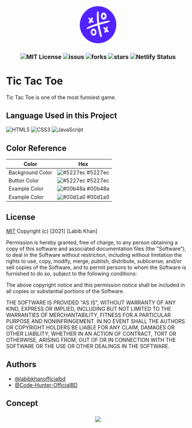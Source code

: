 
<h3 align="center">

<img src="img/fav.png" width="20%"/>

</h3>

<h3 align="center">
    
![MIT License](https://img.shields.io/github/license/labibkhanofficialbd/Tic-Tac-Toe?color=4DC71F)
![issus](https://img.shields.io/github/issues/labibkhanofficialbd/Copa-America)
![forks](https://img.shields.io/github/forks/labibkhanofficialbd/Tic-Tac-Toe?color=4DC71F)
![stars](https://img.shields.io/github/stars/labibkhanofficialbd/Tic-Tac-Toe?color=4DC71F)
![Netlify Status](https://api.netlify.com/api/v1/badges/aca9f972-fbbd-4edc-a0e6-818b4aa2d90c/deploy-status)
  
</h3>


# Tic Tac Toe
Tic Tac Toe is one of the most funniest game.  



## Language Used in this Project


    
![HTML5](https://img.shields.io/badge/-HTML5-1A1B27?style=flat&logo=html5&logoColor=ffffff&labelColor=E34F26)
![CSS3](https://img.shields.io/badge/-CSS3-1A1B27?style=flat&logo=css3&logoColor=ffffff&labelColor=1572B6)
![JavaScript](https://img.shields.io/badge/-JavaScript-1A1B27?style=flat&logo=javascript&labelColor=252526)


## Color Reference

| Color             | Hex                                                                |
| ----------------- | ------------------------------------------------------------------ |
| Background Color | ![#5227ec](https://via.placeholder.com/10/5227ec?text=+) #5227ec |
| Button Color | ![#5227ec](https://via.placeholder.com/10/5227ec?text=+) #5227ec |
| Example Color | ![#00b48a](https://via.placeholder.com/10/00b48a?text=+) #00b48a |
| Example Color | ![#00d1a0](https://via.placeholder.com/10/00b48a?text=+) #00d1a0 |



## License

[MIT](https://choosealicense.com/licenses/mit/)
Copyright (c) [2021] [Labib Khan]

Permission is hereby granted, free of charge, to any person obtaining a copy
of this software and associated documentation files (the "Software"), to deal
in the Software without restriction, including without limitation the rights
to use, copy, modify, merge, publish, distribute, sublicense, and/or sell
copies of the Software, and to permit persons to whom the Software is
furnished to do so, subject to the following conditions:

The above copyright notice and this permission notice shall be included in all
copies or substantial portions of the Software.

THE SOFTWARE IS PROVIDED "AS IS", WITHOUT WARRANTY OF ANY KIND, EXPRESS OR
IMPLIED, INCLUDING BUT NOT LIMITED TO THE WARRANTIES OF MERCHANTABILITY,
FITNESS FOR A PARTICULAR PURPOSE AND NONINFRINGEMENT. IN NO EVENT SHALL THE
AUTHORS OR COPYRIGHT HOLDERS BE LIABLE FOR ANY CLAIM, DAMAGES OR OTHER
LIABILITY, WHETHER IN AN ACTION OF CONTRACT, TORT OR OTHERWISE, ARISING FROM,
OUT OF OR IN CONNECTION WITH THE SOFTWARE OR THE USE OR OTHER DEALINGS IN THE
SOFTWARE.

## Authors

- [@labibkhanofficialbd](https://www.github.com/labibkhanofficialbd)
- [@Code-Hunter-OfficialBD](https://www.github.com/Code-Hunter-OfficialBD)

## Concept
<h3 align="center">

<img src="https://scontent.fdac27-1.fna.fbcdn.net/v/t1.15752-9/220532563_1164176990715683_1653755824934625812_n.png?_nc_cat=110&ccb=1-3&_nc_sid=ae9488&_nc_eui2=AeF6ZI22G2IytkT8gTsk1kr3X8UKFfiZ6idfxQoV-JnqJ3DuKSzyJpqULLkRf7d-CV3s9IalNtUwcSi1gNjyiiFK&_nc_ohc=JP3912OltZUAX9j732L&_nc_ht=scontent.fdac27-1.fna&oh=8e8725b3fc8eff873a5252108b8303c3&oe=6124AD19" width="60%"/>

</h3>
